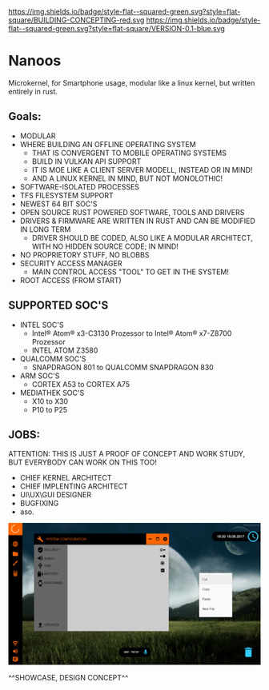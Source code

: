 https://img.shields.io/badge/style-flat--squared-green.svg?style=flat-square/BUILDING-CONCEPTING-red.svg
https://img.shields.io/badge/style-flat--squared-green.svg?style=flat-square/VERSION-0.1-blue.svg

# Nanoos
Microkernel, for Smartphone usage, modular like a linux kernel, but written entirely in rust.

## Goals:

- MODULAR
- WHERE BUILDING AN OFFLINE OPERATING SYSTEM
  - THAT IS CONVERGENT TO MOBILE OPERATING SYSTEMS
  - BUILD IN VULKAN API SUPPORT
  - IT IS MOE LIKE A CLIENT SERVER MODELL, INSTEAD OR IN MIND!
  - AND A LINUX KERNEL IN MIND, BUT NOT MONOLOTHIC!
- SOFTWARE-ISOLATED PROCESSES
- TFS FILESYSTEM SUPPORT
- NEWEST 64 BIT SOC'S
- OPEN SOURCE RUST POWERED SOFTWARE, TOOLS AND DRIVERS
- DRIVERS & FIRMWARE ARE WRITTEN IN RUST AND CAN BE MODIFIED IN LONG TERM
  - DRIVER SHOULD BE CODED, ALSO LIKE A MODULAR ARCHITECT, WITH NO HIDDEN SOURCE CODE; IN MIND!
- NO PROPRIETORY STUFF, NO BLOBBS
- SECURITY ACCESS MANAGER
  - MAIN CONTROL ACCESS "TOOL" TO GET IN THE SYSTEM!
- ROOT ACCESS (FROM START)

## SUPPORTED SOC'S
- INTEL SOC'S
  - Intel® Atom® x3-C3130 Prozessor to Intel® Atom® x7-Z8700 Prozessor
  - INTEL ATOM Z3580
- QUALCOMM SOC'S
  - SNAPDRAGON 801 to QUALCOMM SNAPDRAGON 830
- ARM SOC'S
  - CORTEX A53 to CORTEX A75
- MEDIATHEK SOC'S
  - X10 to X30
  - P10 to P25

## JOBS:
ATTENTION: THIS IS JUST A PROOF OF CONCEPT AND WORK STUDY, BUT EVERYBODY CAN WORK ON THIS TOO!

- CHIEF KERNEL ARCHITECT
- CHIEF IMPLENTING ARCHITECT
- UI\UX\GUI DESIGNER
- BUGFIXING
- aso. 

![Screenshot](convergent_ui_nanoos.png)

^^SHOWCASE, DESIGN CONCEPT^^
